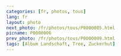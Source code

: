 ```yaml
---
categories: [fr, photos, tous]
lang: fr
layout: photo
next_photo: /fr/photos/tous/P0000005.html
picname: P0000006
prev_photo: /fr/photos/tous/P0000009.html
tags: [Album Landschaft, Tree, Zuckerhut]
---
```

